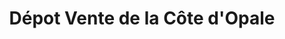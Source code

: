 ---
title: "Dépot Vente de la Côte d'Opale"
url: /cucq/depot-vente-de-la-cote-dopale/
shop: charité
---